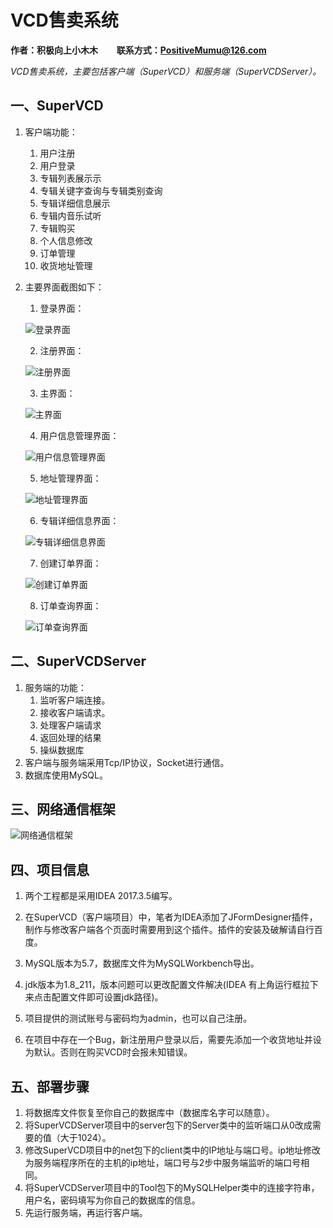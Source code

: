 # VCD售卖系统

**作者：积极向上小木木 &nbsp;&nbsp;&nbsp;&nbsp;&nbsp;&nbsp;&nbsp; 联系方式：PositiveMumu@126.com**

*VCD售卖系统，主要包括客户端（SuperVCD）和服务端（SuperVCDServer）。*

## 一、SuperVCD

1. 客户端功能：

   1. 用户注册
   2. 用户登录
   3. 专辑列表展示示
   4. 专辑关键字查询与专辑类别查询
   5. 专辑详细信息展示
   6. 专辑内音乐试听
   7. 专辑购买
   8. 个人信息修改
   9. 订单管理
   10. 收货地址管理

2. 主要界面截图如下：

	1. 登录界面：
	
	![登录界面](README/登录界面.png)
	
	2. 注册界面：
	
	![注册界面](README/注册界面.png)
	
	3. 主界面：
	
	![主界面](README/主界面.png)
	
	4. 用户信息管理界面：
	
	![用户信息管理界面](README/用户信息管理界面.png)
	
	5. 地址管理界面：
	
	![地址管理界面](README/地址管理界面.png)
	
	6. 专辑详细信息界面：
	
	![专辑详细信息界面](README/专辑详细信息界面.png)
	
	7. 创建订单界面：
	
	![创建订单界面](README/创建订单界面.png)
	
	8. 订单查询界面：
	
	![订单查询界面](README/订单查询界面.png)
	
## 二、SuperVCDServer
1. 服务端的功能：
   1. 监听客户端连接。
   2. 接收客户端请求。
   3. 处理客户端请求
   4. 返回处理的结果
   5. 操纵数据库
2. 客户端与服务端采用Tcp/IP协议，Socket进行通信。
3. 数据库使用MySQL。

## 三、网络通信框架

![网络通信框架](README/网络通信框架.jpg)

## 四、项目信息

1. 两个工程都是采用IDEA 2017.3.5编写。

2. 在SuperVCD（客户端项目）中，笔者为IDEA添加了JFormDesigner插件，制作与修改客户端各个页面时需要用到这个插件。插件的安装及破解请自行百度。

3. MySQL版本为5.7，数据库文件为MySQLWorkbench导出。

4. jdk版本为1.8_211，版本问题可以更改配置文件解决(IDEA 有上角运行框拉下来点击配置文件即可设置jdk路径)。

5. 项目提供的测试账号与密码均为admin，也可以自己注册。

6. 在项目中存在一个Bug，新注册用户登录以后，需要先添加一个收货地址并设为默认。否则在购买VCD时会报未知错误。

## 五、部署步骤

1. 将数据库文件恢复至你自己的数据库中（数据库名字可以随意）。
2. 将SuperVCDServer项目中的server包下的Server类中的监听端口从0改成需要的值（大于1024）。
3. 修改SuperVCD项目中的net包下的client类中的IP地址与端口号。ip地址修改为服务端程序所在的主机的ip地址，端口号与2步中服务端监听的端口号相同。
4. 将SuperVCDServer项目中的Tool包下的MySQLHelper类中的连接字符串，用户名，密码填写为你自己的数据库的信息。
6. 先运行服务端，再运行客户端。

